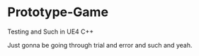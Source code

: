 Prototype-Game
==============

Testing and Such in UE4 C++

Just gonna be going through trial and error and such and yeah.
